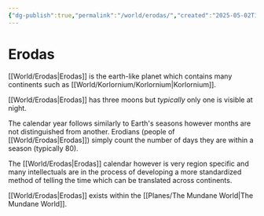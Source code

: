 ```yaml
---
{"dg-publish":true,"permalink":"/world/erodas/","created":"2025-05-02T10:40:28.709-07:00"}
---
```


# Erodas
[[World/Erodas\|Erodas]] is the earth-like planet which contains many continents such as [[World/Korlornium/Korlornium\|Korlornium]].

[[World/Erodas\|Erodas]] has three moons but *typically* only one is visible at night. 

The calendar year follows similarly to Earth's seasons however months are not distinguished from another. Erodians (people of [[World/Erodas\|Erodas]]) simply count the number of days they are within a season (typically 80). 

The [[World/Erodas\|Erodas]] calendar however is very region specific and many intellectuals are in the process of developing a more standardized method of telling the time which can be translated across continents. 

[[World/Erodas\|Erodas]] exists within the [[Planes/The Mundane World\|The Mundane World]].

